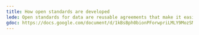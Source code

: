 ```yaml
---
title: How open standards are developed
lede: Open standards for data are reusable agreements that make it easier for people and organisations to publish, access, share and use better quality data. Open standards combine elements of a technical activity, stakeholder coordination and community engagement. Open standards can be built on existing open standards or extend them.
gdoc: https://docs.google.com/document/d/1kBsBph0bionPForwpriLMLY9MozSMHdviOandnK_hjM/edit#
---
```

